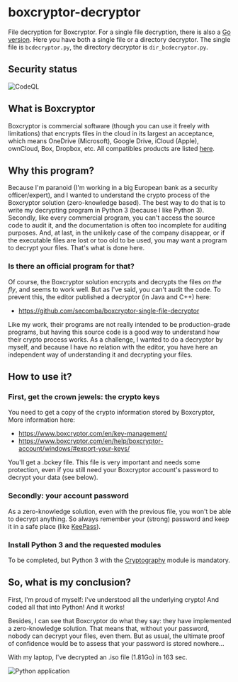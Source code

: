 # boxcryptor-decryptor
File decryption for Boxcryptor. For a single file decryption, there is also a [Go version](https://github.com/janiko71/boxcryptor-decryptor-go). Here you have both a single file or a directory decryptor. The single file is  ```bcdecryptor.py```, the directory decryptor is ```dir_bcdecryptor.py```.

## Security status
![CodeQL](https://github.com/janiko71/boxcryptor-decryptor/workflows/CodeQL/badge.svg)

## What is Boxcryptor
Boxcryptor is commercial software (though you can use it freely with limitations) that encrypts files in the cloud in its largest an acceptance, which means OneDrive (Microsoft), Google Drive, iCloud (Apple), ownCloud, Box, Dropbox, etc.
All compatibles products are listed [here](https://www.boxcryptor.com/fr/providers/).

## Why this program?
Because I'm paranoid (I'm working in a big European bank as a security officer/expert), and I wanted to understand the crypto process of the Boxcryptor solution (zero-knowledge based). The best way to do that is to write my decrypting program in Python 3 (because I like Python 3).
Secondly, like every commercial program, you can't access the source code to audit it, and the documentation is often too incomplete for auditing purposes. 
And, at last, in the unlikely case of the company disappear, or if the executable files are lost or too old to be used, you may want a program to decrypt your files. That's what is done here.

### Is there an official program for that?
Of course, the Boxcryptor solution encrypts and decrypts the files _on the fly_, and seems to work well. But as I've said, you can't audit the code. To prevent this, the editor published a decryptor (in Java and C++) here:
* https://github.com/secomba/boxcryptor-single-file-decryptor

Like my work, their programs are not really intended to be production-grade programs, but having this source code is a good way to understand how their crypto process works. As a challenge, I wanted to do a decryptor by myself, and because I have no relation with the editor, you have here an independent way of understanding it and decrypting your files.

## How to use it?

### First, get the crown jewels: the crypto keys 
You need to get a copy of the crypto information stored by Boxcryptor, 
More information  here:
* https://www.boxcryptor.com/en/key-management/
* https://www.boxcryptor.com/en/help/boxcryptor-account/windows/#export-your-keys/

You'll get a .bckey file. This file is very important and needs some protection, even if you still need your Boxcryptor account's password to decrypt your data (see below).

### Secondly: your account password
As a zero-knowledge solution, even with the previous file, you won't be able to decrypt anything. So always remember your (strong) password and keep it in a safe place (like [KeePass](https://keepass.info/)).

### Install Python 3 and the requested modules
To be completed, but Python 3 with the [Cryptography](https://cryptography.io/en/latest/) module is mandatory.

## So, what is my conclusion?
First, I'm proud of myself: I've understood all the underlying crypto! And coded all that into Python! And it works!

Besides, I can see that Boxcryptor do what they say: they have implemented a zero-knowledge solution. That means that, without your password, nobody can decrypt your files, even them. But as usual, the ultimate proof of confidence would be to assess that your password is stored nowhere... 

With my laptop, I've decrypted an .iso file (1.81Go) in 163 sec.

![Python application](https://github.com/janiko71/boxcryptor-decryptor/workflows/Python%20application/badge.svg)
